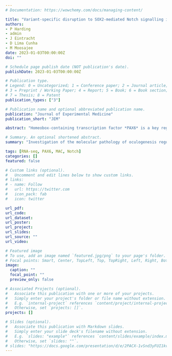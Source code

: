 ```yaml
---
# Documentation: https://wowchemy.com/docs/managing-content/

title: "Variant-specific disruption to SOX2-mediated Notch signalling in PAX6 patient hiPSC optic vesicles"
authors: 
- P Harding
- admin
- J Eintracht
- D Lima Cunha
- M Moosajee
date: 2023-01-03T00:00:00Z
doi: ""

# Schedule page publish date (NOT publication's date).
publishDate: 2023-01-03T00:00:00Z

# Publication type.
# Legend: 0 = Uncategorized; 1 = Conference paper; 2 = Journal article;
# 3 = Preprint / Working Paper; 4 = Report; 5 = Book; 6 = Book section;
# 7 = Thesis; 8 = Patent
publication_types: ["3"]

# Publication name and optional abbreviated publication name.
publication: "Journal of Experimental Medicine"
publication_short: "JEM"

abstract: "Homeobox-containing transcription factor *PAX6* is a key regulator of eye development. Pathogenic heterozygous *PAX6* variants lead to variable ocular phenotypes, notably aniridia, typically resulting from haploinsufficiency. Missense variants are often associated with milder phenotypes, however mutations in the DNA-binding paired domain lead to severe ocular phenotypes including microphthalmia, but precise molecular targets are poorly understood. hiPSC derived 3D optic vesicles were generated from patients with variants (i) PAX6<sup>N124K</sup> displaying combined microphthalmia, aniridia and optic nerve coloboma, and (ii) PAX6<sup>R261X</sup> exhibiting typical aniridia. Total RNA sequencing revealed significant transcriptomic differences between samples, including downregulation of Notch signalling components in missense PAX6<sup>N124K</sup> vesicles. Significant reduction in expression of Notch regulator SOX2 in retinal progenitor cells suggests altered DNA-binding by PAX6<sup>N124K</sup>. This misregulation of SOX2-mediated Notch signalling perturbs retinal progenitor cell proliferation and differentiation. Our molecular analysis of in vitro models of *PAX6*-related oculopathies provides novel insights into *PAX6* regulation of eye development and new potential disease mechanisms which elucidate genotype-phenotype correlations."

# Summary. An optional shortened abstract.
summary: "Investigation of the molecular pathology of oculogenesis regulator, PAX6, through patient-derived hiPSC optic vesicles with (i) haploinsufficiency-related aniridia and (ii) missense-associated microphthalmia. Transcriptomic analysis reveals variant-specific disruption to SOX2-mediated Notch-signalling perturbing proliferation and differentiation, uncovering a mechanism for PAX6-associated microphthalmia."

tags: [RNA-seq, PAX6, MAC, Notch]
categories: []
featured: false

# Custom links (optional).
#   Uncomment and edit lines below to show custom links.
# links:
# - name: Follow
#   url: https://twitter.com
#   icon_pack: fab
#   icon: twitter

url_pdf:
url_code:
url_dataset:
url_poster:
url_project:
url_slides:
url_source: ""
url_video:

# Featured image
# To use, add an image named `featured.jpg/png` to your page's folder. 
# Focal points: Smart, Center, TopLeft, Top, TopRight, Left, Right, BottomLeft, Bottom, BottomRight.
image:
  caption: ""
  focal_point: ""
  preview_only: false

# Associated Projects (optional).
#   Associate this publication with one or more of your projects.
#   Simply enter your project's folder or file name without extension.
#   E.g. `internal-project` references `content/project/internal-project/index.md`.
#   Otherwise, set `projects: []`.
projects: []

# Slides (optional).
#   Associate this publication with Markdown slides.
#   Simply enter your slide deck's filename without extension.
#   E.g. `slides: "example"` references `content/slides/example/index.md`.
#   Otherwise, set `slides: ""`.
# slides: "https://docs.google.com/presentation/d/e/2PACX-1vSnd3yFUI1kvZ6ftlYKNlhPdIvfWIekuUKVQbAEk_c_uDz6C6vq6XwP1JWpmM_NPyIG18F2rnBKQYPA/pub?start=false&loop=false&delayms=3000"
---
```

